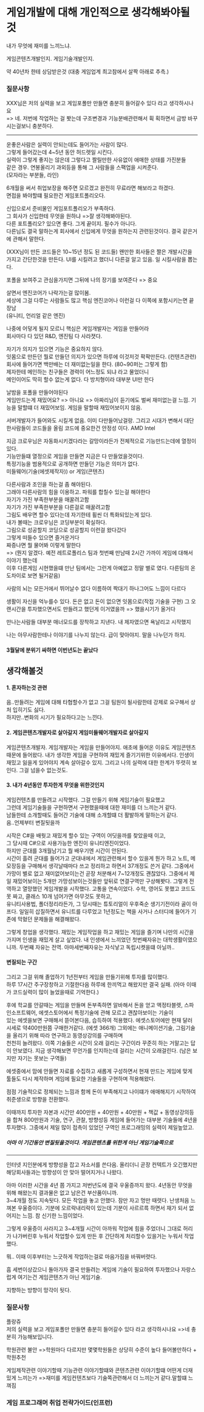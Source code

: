 # 게임개발에 대해 개인적으로 생각해봐야될것

내가 무엇에 재미를 느끼느냐.

게임콘텐츠개발인지. 게임기술개발인지.

약 40년차 한테 상담받은것  (대충 게임업계 최고참에서 살짝 아래로 추측.)  
### 질문사항
XXX님은 저의 실력을 보고 게임포폴만 만들면 충분히 들어갈수 있다 라고 생각하시나요  
=> 네. 저번에 작업하는 걸 봣는데 구조변경과 기능분배관련해서 휙 획하면서 금방 바꾸시는걸보니
충분하다. 

---

운좋은사람은 실력이 안되는데도 들어가는 사람이 많다.  
그렇게 들어갔는데 4~5년 동안 허드렛일 시킨다.  
실력이 그렇게 좋지는 않은데 그렇다고 짤릴만한 사유없이 애매한 상태를 가진분들  
같은 경우. 연봉올리기 과외등을 통해 그 사람들을 스팩업을 시켜준다.  
(모자라는 부분들, 라인)

6개월을 써서 취업보장을 해주면 모르겠고 완전히 무료라면 해보라고 하겠다.  
면접을 봐야할떄 필요한건 게임포트폴리오다.  

신입으로서 준비물인 게임포트폴리오가 부족하다.  
그 회사가 신입한테 무엇을 원하냐 =>잘 생각해봐야된다.  
다른 포트폴리오? 있으면 좋다. 그게 끝이지. 필수가 아니다.  
다른님도 결국 말하는게 회사에서 신입에게 무엇을 원하는지 관련된것이다.
결국 같은거에 관해서 말한다.  

(XXX님이 만든 코드들은 10~15년 정도 된 코드들)
왠만한 회사들은 짤은 개발시간을 가지고 간단한것을 만든다.
UI를 시킬려고 했더니 다른걸 알고 있음.
일 시킬사람을 뽑는다.

포폴을 보여주고 관심을가지면 그뒤에 나의 장기를 보여준다 => 중요 

살면서 엔진코어가 나락가는걸 많이봄.  
세상에 그걸 다루는 사람들도 많고 핵심 엔진코어나 이런걸 다 이쪽에 포함시키는면 끝장남  
(유니티, 언리얼 같은 엔진)


나중에 어덯게 될지 모르니 핵심은 게임개발자는 게임을 만들어라  
회사마다 다 있던 R&D, 엔진팀 다 사라졋다.  

자기가 의지가 있으면 기능은 중요하지 않다.  
잇몸으로 만든던 뭘로 만들던 의지가 있으면 하루에 이것저것 팍팍만든다. (컨텐츠관련)  
회사에 들어가면 백만배는 더 재미없는일을 한다. (80~90퍼는 그렇게 함)  
제자한테 메인하는 친구들은 경력이 어느정도 되냐 라고 물었더니  
메인이어도 딱히 할수 없는게 없다. 다 방치형이라 대부분 UI만 한다  

날밤을 포폴을 만들어야된다  
게임만드는게 재밌어요? => 아니요 => 아짜리님이 듣기에도 벌써 재미없는걸 느낌.
기능을 말할떄 더 재밌어보임.  게임을 말할때 재밌어보이지 않음. 

서버개발자가 들어와도 시킬게 없음. 이미 다만들어났걸랑.
그리고 시대가 변해서 대단한사람들이 코드들을 올림
코드에 중요한건 안정성 이다. AMD Intel

지금 크로우님은 자동화시키겠다라는 갈망이라든가 전체적으로 기능만드는데에 열정이 있다.  
기능만들떄 열정으로 게임을 만들면 지금은 다 만들었을것이다.  
특정기능을 범용적으로 공개하면 만들던 기능은 의미가 없다.  
미들웨어(기술(에셋제작자)) or 게임(콘텐츠)  

다른사람과 조인을 하는걸 좀 해야된다.  
그래야 다른사람의 힘을 이용하고. 파워를 합칠수 있는걸 해야한다  
자기가 가진 부족한부분을 매꿀려고함  
자기가 가진 부족한부분을 다른걸로 매꿀려고함  
그림도 배우면 할수 있다는데 자기한테 휠씬 더 특화되있는게 있다.  
내가 볼때는 크로우님은 코딩부분이 확실하다.  
그림으로 성공할지 코딩으로 성공할지 이런걸 왔다갔다  
그렇게 떠들수 있으면 즐거운거다  
짜증나면 뭘 물어봐 이렇게 말한다  
=> (뭔지 알겠다. 예전 레트로폴리스 팀과 첫번째 만남때 2시간 가까이 게임에 대해서 이야기 했는데  
이후 다른게임 시현했을떄 만난 팀에서는 그런게 아예없고 정말 별로 였다. 다른팀의 온도차이로 보면 될거같음)

사람의 뇌는 모든거에서 뛰어날수 없다
이름하여 짝대기 하나그어도 느낌이 다르다

생활이 자신을 억누를수 있다. 돈은 없고 돈이 없으면 잇몸으로(작접 기술을 구현)
그 오랜시간을 투자했으면서도 만들려고 했던게 이거였을까 => 했을시기가 올거다 

만나는사람들 대부분 매너모드를 장착하고 지낸다.
내 제자였으면 욕날리고 시작했지

나는 아무사람한테나 이야기를 나누지 않는다.
급이 맞아야지. 말을 나누던가 하지.

#### 3월달에 분위기 싸하면 이번년도는 끝났다

## 생각해볼것
#### 1. 혼자하는것 관련  
음..만들려는 게임에 대해 타협할수가 없고 그걸 팀원이 될사람한테 강제로 요구해서
상처 입히기도 싫다.  
하지만..변화의 시기가 필요하다고는 느낀다.  

#### 2. 게임콘텐츠개발자로 살아갈지 게임미들웨어개발자로 살아갈지  
게임콘텐츠개발자. 게임개발자는 게임을 만들어야지.
애초에 들어온 이유도 게임콘텐츠때문에 들어왔다. 
내가 생각한 게임을 구현하여 재밌게 즐기기위한 이유에서다.
인생이 재밌고 잃을게 있어야지 계속 살아갈수 있지.
그리고 나의 실력에 대한 한계가 뚜렷히 보인다.
그걸 넘을수 없는것도.



#### 3. 내가 4년동안 투자한게 무엇을 위한것인지
게임컨텐츠를 만들려고 시작했다. 그걸 만들기 위해 게임기술이 필요했고  
그런데 게임기술들을 구현하면서 구현했을때에 대한 재미를 더 느끼는거 같다.  
남들한테 소개할때도 들어간 기술에 대해 소개할떄 더 활발하게 말하는거 같다.  
음..언제부터 변질됫을까  

시작은 C#을 배웟고 재밌게 할수 있는 구역이 어딧을까를 찾았을때 이고,  
그 당시때 C#으로 사용가능한 엔진이 유니티엔진이었다.  
하지만 군대를 3개월남기고 뭘 배우기엔 시간이 안된다.  
시간이 흘려 군대를 들어가고 군대내에서 게임관련해서 할수 있을게 뭔가 하고
노트, 메모장등을 구매해서 생각날때마다 쓰고 정리하고 하면서 37개정도 쓴거 같다.
그중에서 가망이 별로 없고 재미없어보이는건 곧장 처분해서 7~12개정도 괜찮았다.
그중에서 제일 재밌어보이는 5개만 가망성보이는것들만 앞뒤로 연결구역만 구상해봣다. 
그렇게 전역하고 열망했던 게임개발을 시작했다. 
고통을 연속이었다. 수학, 영어도 못했고 코드도 못 짜고, 클래스 10개 넘어가면 아무것도 못하고,  
유니티사용법, 폴더정리라든가, 그 당시때는 튜토리얼이 우후죽순 생기기전이라 골이 아프다.
일일히 삽질하면서 유니트를 다루었고 1년정도는 책을 사거나 스터디에 들어가 기존에 막혔던
문제들을 해결해왔다.  

그렇게 창업을 생각했다. 재밌는 게임작업을 하고 재밌는 게임을 즐기며 나만의 시간을 가지며
인생을 재밌게 살고 싶었다. 내 인생에서 느끼었던 첫번째자유는 대학생활이였으니까.
두번쨰 자유는 전역. 아마세번째자유는 자식낳고 독립시켯을떄 아닐까..

#### 변질되는 구간 
그리고 그걸 위해 졸업하기 1년전부터 게임을 만들기위해 투자를 많이했다.  
하루 17시간 주구장창하고 기절한다음 하루에 한끼먹고 해왔지만 결국 실패.
(아마 이때가 코드실력이 많이 늘었을때로 기억한다.)  

후에 학교를 안갈때는 게임을 만들며 돈부족하면 알바해서 돈을 얻고
액정타블렛, 스파인소프트웨어, 에셋스토어에서 특정기술에 관해 모르고 괜찮아보이는 기술이  
있는 에셋을보면 구매해서 뜯어본다음, 습득하여 적용했다.
에셋스토어에만 현재 달러 시세로 약400만원쯤 구매한거같다. (에셋 366개)
그외에는 애니메이션기술, 그림기술을 올리기 위해 따라 연구하고 동영상강의를 구매하며  
천천히 늘려왔다. 이쪽 기술들은 시간이 오래 걸리는 구간이라 꾸준히 하는 거말고는 답이 안보였다.
지금 생각해보면 무언가를 인지하는데 걸리는 시간이 오래걸린다. (남은 보지만 자기는 못보는 구역들)

에셋중에서 맘에 안들면 자료를 수집하고 새롭게 구성하면서
현재 만드는 게임에 맞게 툴들도 다시 제작하며 게임에 필요한 기술들을 구현하며 적용해왔다.

점점 기술적으로 정체되는 느낌과 함께 돈이 부족해지고 나이떄가 애매해지기 시작하여 취준생으로
방향을 전환했다.  

이때까지 투자한 자본과 시간만 400만원 + 40만원 + 40만원 + 책값 + 동영상강의등을 합쳐 800만원과
기술, 연구, 관찰, 방향성등 게임에 들어가는 대부분 기술들에 4년을 투자했다.
그중에서 제일 많이 접촉이 있었던 구역인 프로그래밍의 실력이 제일높았고.

##### 아마 이 기간동안 변질됫을것이다. 게임콘텐츠를 위한게 아닌 게임기술쪽으로

---

인터넷 지인분에게 방향성을 잡고 자소서를 쓴다음. 올리더니 곧장 컨텍트가 오긴했지만 해당회사들과는 
방향성이 안 맞아 떨어지거나 나왔다.

아마 이러한 시간을 4년 쯤 가지고 저번년도에 결국 우울증까지 왔다. 
4년동안 무엇을 위해 해왔는지 결과물은 없고 남은건 부산품이니까.  
3~4개월 정도 지속됫다. 모든 작업을 놓고 안했다. 잠만 자고 멍만 때렷다.
난생처음 느껴본 우울증이다.
기분에 오르락내리락이 있는데 기분이 사르르륵 하면서 재가 되서 없어지는 느낌.
참 신기한 느낌이었다.

그렇게 우울증이 사라지고 3~4개월 시간이 아까워 작업에 힘을 주었더니 그대로 허리가 나가버린후
누워서 작업할수 있게 만든 후 간단하게 처리할수 있을거는 누워서 작업했다.

뭐.. 이때 이후부터는 느긋하게 작업하는걸로 마음가짐을 바꿔버렷다.

흠 세번이상갔으니 돌아가자
결국 만들려는 게임에 기술이 필요하여 투자했으나 자랑스럽게 여기는건 게임콘텐츠가 아닌
게임기술.

지향하는 방향이 망각이 됫다.











































### 질문사항
플랑쥬  
저의 실력을 보고 게임포폴만 만들면 충분히 들어갈수 있다 라고 생각하시나요
=>네 충분히 가능해보입니다.

학원관련 불안
=>학원마다 다르지만 몇몇학원들은 상당히 수준이 높다 들어볼만하다 + 학원추천 

게임제작관련 이야기할때 기능관련 이야기할떄와 콘텐츠관련 이야기할떄 어떤게 더재밌게 느끼는가
=>재미를 게임컨텐츠보다 기술쪽관련해서 더 느끼는거 같다.말할떄 느껴짐


### 게임 프로그래머 취업 전략가이드(인프런)











